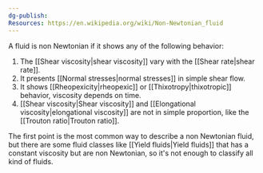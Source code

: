 ```yaml
---
dg-publish: 
Resources: https://en.wikipedia.org/wiki/Non-Newtonian_fluid
---
```

A fluid is non Newtonian if it shows any of the following behavior:
1. The [[Shear viscosity|shear viscosity]] vary with the [[Shear rate|shear rate]].
2. It presents [[Normal stresses|normal stresses]] in simple shear flow. 
3. It shows [[Rheopexicity|rheopexic]] or [[Thixotropy|thixotropic]] behavior, viscosity depends on time.
4. [[Shear viscosity|Shear viscosity]] and [[Elongational viscosity|elongational viscosity]] are not in simple proportion, like the [[Trouton ratio|Trouton ratio]].

The first point is the most common way to describe a non Newtonian fluid, but there are some fluid classes like [[Yield fluids|Yield fluids]] that has a constant viscosity but are non Newtonian, so it's not enough to classify all kind of fluids.